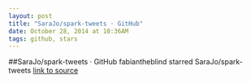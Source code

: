 ```yaml
---
layout: post
title: "SaraJo/spark-tweets · GitHub"
date: October 28, 2014 at 10:36AM
tags: github, stars
---
```

##SaraJo/spark-tweets · GitHub
fabiantheblind starred SaraJo/spark-tweets
[link to source](http://ift.tt/1v8Wks9) 
